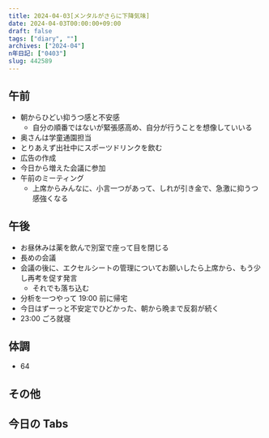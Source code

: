 ```yaml
---
title: 2024-04-03[メンタルがさらに下降気味]
date: 2024-04-03T00:00:00+09:00
draft: false
tags: ["diary", ""]
archives: ["2024-04"]
n年日記: ["0403"]
slug: 442589
---
```


## 午前

- 朝からひどい抑うつ感と不安感
  - 自分の順番ではないが緊張感高め、自分が行うことを想像していいる
- 奥さんは学童通園担当
- とりあえず出社中にスポーツドリンクを飲む
- 広告の作成
- 今日から増えた会議に参加
- 午前のミーティング
  - 上席からみんなに、小言一つがあって、しれが引き金で、急激に抑うつ感強くなる

## 午後

- お昼休みは薬を飲んで別室で座って目を閉じる
- 長めの会議
- 会議の後に、エクセルシートの管理についてお願いしたら上席から、もう少し再考を促す発言
  - それでも落ち込む
- 分析を一つやって 19:00 前に帰宅
- 今日はずーっと不安定でひどかった、朝から晩まで反芻が続く
- 23:00 ごろ就寝

## 体調

- 64

## その他

## 今日の Tabs
